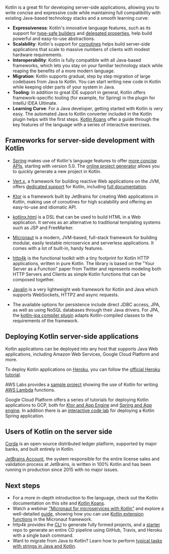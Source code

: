 [//]: # (title: Kotlin for server side)

Kotlin is a great fit for developing server-side applications, allowing you to write concise and expressive code while
maintaining full compatibility with existing Java-based technology stacks and a smooth learning curve:

 * **Expressiveness**: Kotlin's innovative language features, such as its support for [type-safe builders](type-safe-builders.md)
   and [delegated properties](delegated-properties.md), help build powerful and easy-to-use abstractions.
 * **Scalability**: Kotlin's support for [coroutines](coroutines-overview.md) helps build server-side applications
   that scale to massive numbers of clients with modest hardware requirements.
 * **Interoperability**: Kotlin is fully compatible with all Java-based frameworks, which lets you stay on your
   familiar technology stack while reaping the benefits of a more modern language.
 * **Migration**: Kotlin supports gradual, step by step migration of large codebases from Java to Kotlin. You can start
   writing new code in Kotlin while keeping older parts of your system in Java.
 * **Tooling**: In addition to great IDE support in general, Kotlin offers framework-specific tooling (for example,
   for Spring) in the plugin for IntelliJ IDEA Ultimate.
 * **Learning Curve**: For a Java developer, getting started with Kotlin is very easy. The automated Java to Kotlin converter included in the Kotlin plugin helps with the first steps. [Kotlin Koans](koans.md) offer a guide through the key features of the language with a series of interactive exercises.

## Frameworks for server-side development with Kotlin

 * [Spring](https://spring.io) makes use of Kotlin's language features to offer [more concise APIs](https://spring.io/blog/2017/01/04/introducing-kotlin-support-in-spring-framework-5-0),
starting with version 5.0. The [online project generator](https://start.spring.io/#!language=kotlin) allows you to quickly generate a new project in Kotlin.

 * [Vert.x](https://vertx.io), a framework for building reactive Web applications on the JVM, offers [dedicated support](https://github.com/vert-x3/vertx-lang-kotlin)
for Kotlin, including [full documentation](https://vertx.io/docs/vertx-core/kotlin/).

 * [Ktor](https://github.com/kotlin/ktor) is a framework built by JetBrains for creating Web applications in Kotlin, making use of coroutines for high scalability and offering an easy-to-use and idiomatic API.

 * [kotlinx.html](https://github.com/kotlin/kotlinx.html) is a DSL that can be used to build HTML in a Web application.
It serves as an alternative to traditional templating systems such as JSP and FreeMarker.

 * [Micronaut](https://micronaut.io/) is a modern, JVM-based, full-stack framework for building modular, easily testable microservice and serverless applications. It comes with a lot of built-in, handy features.

 * [http4k](https://http4k.org/) is the functional toolkit with a tiny footprint for Kotlin HTTP applications, written in pure Kotlin. The library is based on the "Your Server as a Function" paper from Twitter and represents modeling both HTTP Servers and Clients as simple Kotlin functions that can be composed together.

 * [Javalin](https://javalin.io) is a very lightweight web framework for Kotlin and Java which supports WebSockets, HTTP2 and async requests.

 * The available options for persistence include direct JDBC access, JPA, as well as using NoSQL databases through their Java drivers.
For JPA, the [kotlin-jpa compiler plugin](no-arg-plugin.md#jpa-support) adapts
Kotlin-compiled classes to the requirements of the framework.

## Deploying Kotlin server-side applications

Kotlin applications can be deployed into any host that supports Java Web applications, including Amazon Web Services,
Google Cloud Platform and more.

To deploy Kotlin applications on [Heroku](https://www.heroku.com), you can follow the [official Heroku tutorial](https://devcenter.heroku.com/articles/getting-started-with-kotlin).

AWS Labs provides a [sample project](https://github.com/awslabs/serverless-photo-recognition) showing the use of Kotlin
for writing [AWS Lambda](https://aws.amazon.com/lambda/) functions.

Google Cloud Platform offers a series of tutorials for deploying Kotlin applications to GCP, both for [Ktor and App Engine](https://cloud.google.com/community/tutorials/kotlin-ktor-app-engine-java8) and [Spring and App engine](https://cloud.google.com/community/tutorials/kotlin-springboot-app-engine-java8). In addition
there is an [interactive code lab](https://codelabs.developers.google.com/codelabs/cloud-spring-cloud-gcp-kotlin) for deploying a Kotlin Spring application. 

## Users of Kotlin on the server side

[Corda](https://www.corda.net/) is an open-source distributed ledger platform, supported by major
banks, and built entirely in Kotlin.

[JetBrains Account](https://account.jetbrains.com/), the system responsible for the entire license sales and validation
process at JetBrains, is written in 100% Kotlin and has been running in production since 2015 with no major issues.

## Next steps

* For a more in-depth introduction to the language, check out the Kotlin documentation on this site and
[Kotlin Koans](koans.md).
* Watch a webinar ["Micronaut for microservices with Kotlin"](https://micronaut.io/2020/12/03/webinar-micronaut-for-microservices-with-kotlin/) and 
  explore a well-detailed [guide](https://guides.micronaut.io/latest/micronaut-kotlin-extension-fns.html), 
  showing how you can use [Kotlin extension functions](extensions.md#extension-functions) in the Micronaut framework.
* http4k provides the [CLI](https://toolbox.http4k.org) to generate fully formed projects, and a [starter](https://start.http4k.org) repo to generate an entire CD pipeline using GitHub, Travis, and Heroku with a single bash command.
* Want to migrate from Java to Kotlin? Learn how to perform [typical tasks with strings in Java and Kotlin](java-to-kotlin-idioms-strings.md).

